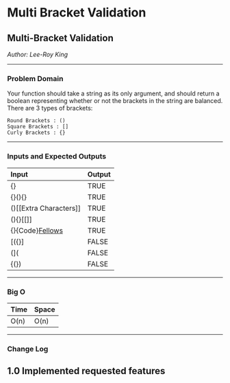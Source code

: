 # Multi Bracket Validation

## Multi-Bracket Validation 
*Author: Lee-Roy King*

---

### Problem Domain
Your function should take a string as its only argument, and should return a boolean representing whether or not the brackets in the string are balanced. There are 3 types of brackets:

    Round Brackets : ()
    Square Brackets : []
    Curly Brackets : {}


---

### Inputs and Expected Outputs

| Input | Output |
| :----- | :-----|
| {} |	TRUE |
| {}(){} |	TRUE |
| ()[[Extra Characters]] |	TRUE |
| (){}[[]] |	TRUE |
| {}{Code}[Fellows](())  |	TRUE |
| [({}] |	FALSE |
| (]( |	FALSE |
| {(}) |	FALSE |

---

### Big O


| Time | Space |
| :----------- | :----------- |
| O(n) | O(n) |


---

### Change Log
1.0 Implemented requested features
---

